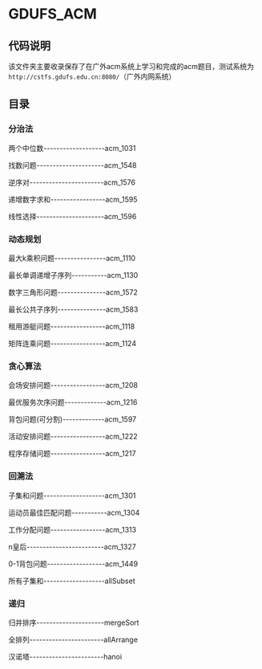 # GDUFS_ACM

## 代码说明
该文件夹主要收录保存了在广外acm系统上学习和完成的acm题目，测试系统为`http://cstfs.gdufs.edu.cn:8080/`（广外内网系统）

## 目录
### 分治法
两个中位数-------------------acm_1031

找数问题---------------------acm_1548

逆序对-----------------------acm_1576

递增数字求和-----------------acm_1595

线性选择---------------------acm_1596



### 动态规划
最大k乘积问题----------------acm_1110

最长单调递增子序列-----------acm_1130

数字三角形问题---------------acm_1572

最长公共子序列---------------acm_1583

租用游艇问题-----------------acm_1118

矩阵连乘问题-----------------acm_1124

### 贪心算法
会场安排问题-----------------acm_1208

最优服务次序问题-------------acm_1216

背包问题(可分割)-------------acm_1597

活动安排问题-----------------acm_1222

程序存储问题-----------------acm_1217

### 回溯法
子集和问题-------------------acm_1301

运动员最佳匹配问题-----------acm_1304

工作分配问题-----------------acm_1313

n皇后------------------------acm_1327

0-1背包问题------------------acm_1449

所有子集和-------------------allSubset

### 递归
归并排序---------------------mergeSort

全排列-----------------------allArrange

汉诺塔-----------------------hanoi


